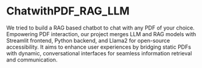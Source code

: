 # ChatwithPDF_RAG_LLM
We tried to build a RAG based chatbot to chat with any PDF of your choice.
Empowering PDF interaction, our project merges LLM and RAG models with Streamlit frontend, Python backend, and Llama2 for open-source accessibility. It aims to enhance user experiences by bridging static PDFs with dynamic, conversational interfaces for seamless information retrieval and communication.
